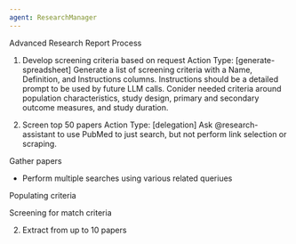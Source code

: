 ```yaml
---
agent: ResearchManager
---
```

Advanced Research Report Process

1. Develop screening criteria based on request
  Action Type: [generate-spreadsheet]
  Generate a list of screening criteria with a Name, Definition, and Instructions columns. Instructions should be a detailed prompt to be used by future LLM calls. Conider needed criteria around population characteristics, study design, primary and secondary outcome measures, and study duration.

2. Screen top 50 papers
  Action Type: [delegation]
  Ask @research-assistant to use PubMed to just search, but not perform link selection or scraping.

Gather papers
- Perform multiple searches using various related queriues


Populating criteria

Screening for match criteria 


2. Extract from up to 10 papers




